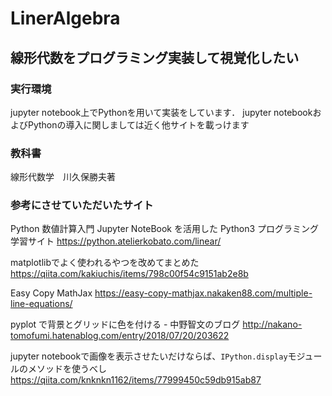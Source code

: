 # LinerAlgebra
## 線形代数をプログラミング実装して視覚化したい
### 実行環境
jupyter notebook上でPythonを用いて実装をしています．
jupyter notebookおよびPythonの導入に関しましては近く他サイトを載っけます

### 教科書
線形代数学　川久保勝夫著
### 参考にさせていただいたサイト
Python 数値計算入門 Jupyter NoteBook を活用した Python3 プログラミング学習サイト https://python.atelierkobato.com/linear/

matplotlibでよく使われるやつを改めてまとめた https://qiita.com/kakiuchis/items/798c00f54c9151ab2e8b

Easy Copy MathJax https://easy-copy-mathjax.nakaken88.com/multiple-line-equations/

pyplot で背景とグリッドに色を付ける - 中野智文のブログ http://nakano-tomofumi.hatenablog.com/entry/2018/07/20/203622

jupyter notebookで画像を表示させたいだけならば、`IPython.display`モジュールのメソッドを使うべし https://qiita.com/knknkn1162/items/77999450c59db915ab87
